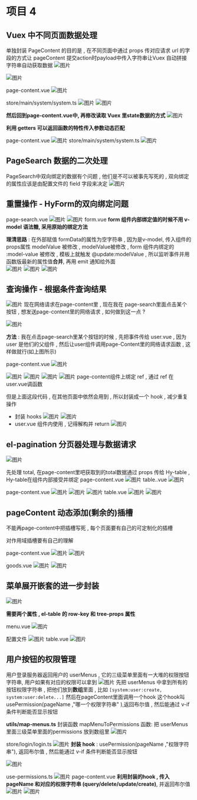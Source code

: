 # 项目 4

## Vuex 中不同页面数据处理

单独封装 PageContent 的目的是 , 在不同页面中通过 props 传对应请求 url 的字段的方式让 pageContent 提交action时payload中传入字符串让Vuex 自动拼接字符串自动获取数据
![图片](../.vuepress/public/images/vx1.png)

![图片](../.vuepress/public/images/pcx.png)

page-content.vue
![图片](../.vuepress/public/images/gaiwei.png)

store/main/system/system.ts
![图片](../.vuepress/public/images/sp1.png)
![图片](../.vuepress/public/images/sp2.png)

**然后回到page-content.vue中, 再修改读取 Vuex 里state数据的方式**
![图片](../.vuepress/public/images/du1.png)

**利用 getters 可以返回函数的特性传入参数动态匹配**

page-content.vue
![图片](../.vuepress/public/images/pg1.png)
store/main/system/system.ts
![图片](../.vuepress/public/images/vg1.png)

## PageSearch 数据的二次处理 
PageSearch中双向绑定的数据有个问题 , 他们是不可以被事先写死的 , 双向绑定的属性应该是由配置文件的 field 字段来决定 
![图片](../.vuepress/public/images/shuangxiang.png)
## 重置操作 - HyForm的双向绑定问题
page-search.vue
![图片](../.vuepress/public/images/czx1.png)
![图片](../.vuepress/public/images/czx2.png)
form.vue  **form 组件内部绑定值的时候不用 v-model 语法糖, 采用原始的绑定方法**

**理清思路** : 在外部赋值 formData的属性为空字符串 , 因为是v-model, 传入组件的props属性 modelValue 被修改 , modelValue被修改 , form 组件内绑定的 :model-value 被修改 , 模板上就触发 @update:modelValue , 所以监听事件并用函数版最新的属性值**合并**, 再用 emit 通知给外面   
![图片](../.vuepress/public/images/czx3.png)
![图片](../.vuepress/public/images/czx4.png)
![图片](../.vuepress/public/images/czx5.png)

## 查询操作 - 根据条件查询结果
![图片](../.vuepress/public/images/chaxun.png)
现在网络请求在page-content里 , 现在我在 page-search里面点击某个按钮 , 想发送page-content里的网络请求 , 如何做到这一点 ? 

![图片](../.vuepress/public/images/search1.png)

**方法** : 我在点击page-search里某个按钮的时候 , 先把事件传给 user.vue , 因为 user 是他们的父组件 , 然后让user组件调用page-Content里的网络请求函数 , 这样做就行(如上图所示)

page-content.vue 
![图片](../.vuepress/public/images/fnp1.png)

![图片](../.vuepress/public/images/chaxun1.png)
![图片](../.vuepress/public/images/chaxun2.png)
![图片](../.vuepress/public/images/chaxun3.png)
![图片](../.vuepress/public/images/chaxun4.png)
page-content组件上绑定 ref , 通过 ref 在 user.vue调函数

但是上面这段代码 , 在其他页面中依然会用到 , 所以封装成一个 hook , 减少重复操作 

* 封装 hooks 
![图片](../.vuepress/public/images/hu1.png)
![图片](../.vuepress/public/images/hu2.png)
* user.vue  组件内使用 , 记得解构并 return 
![图片](../.vuepress/public/images/hu3.png)

## el-pagination 分页器处理与数据请求

![图片](../.vuepress/public/images/pagepage.png)

先处理 total, 在page-content里吧获取到的total数据通过 props 传给 Hy-table , Hy-table在组件内部接受并绑定
page-content.vue
![图片](../.vuepress/public/images/total1.png)
table..vue
![图片](../.vuepress/public/images/total2.png)

page-content.vue
![图片](../.vuepress/public/images/fenye1.png)
![图片](../.vuepress/public/images/fenye2.png)
![图片](../.vuepress/public/images/fenye3.png)
table.vue 
![图片](../.vuepress/public/images/fenye4.png)
![图片](../.vuepress/public/images/fenye5.png)

## pageContent 动态添加(剩余的)插槽
不能再page-content中把插槽写死 , 每个页面要有自己的可定制化的插槽

对作用域插槽要有自己的理解

page-content.vue
![图片](../.vuepress/public/images/cc1.png)
![图片](../.vuepress/public/images/cc2.png)

goods.vue 
![图片](../.vuepress/public/images/cc4.png)
![图片](../.vuepress/public/images/cc3.png)

## 菜单展开嵌套的进一步封装

![图片](../.vuepress/public/images/cp5.png)

**需要两个属性 , el-table 的 row-key 和 tree-props 属性**

menu.vue 
![图片](../.vuepress/public/images/menuvue.png)

配置文件
![图片](../.vuepress/public/images/cp1.png)
table.vue 
![图片](../.vuepress/public/images/cp2.png)

## 用户按钮的权限管理 

用户登录服务器返回用户的 userMenus , 它的三级菜单里面有一大堆的权限按钮字符串, 用户如果有对应的权限可以拿到 
![图片](../.vuepress/public/images/menuii.png)
先把 userMenus 中拿到所有的按钮权限字符串 , 把他们放到**数组**里面 ,  比如 `[system:user:create, system:user:delete...]`
然后在pageContent里面调用一个hook 这个hook叫 usePermission(pageName ,"哪一个权限字符串" ),返回布尔值 , 然后能通过 v-if 条件判断能否显示按钮


**utils/map-menus.ts** 封装函数 mapMenuToPermissions 函数: 把 userMenus 里面三级菜单里面的permissions 放到数组里
![图片](../.vuepress/public/images/mmp.png)

store/login/login.ts 
![图片](../.vuepress/public/images/o1.png)
**封装 hook** :  usePermission(pageName ,"权限字符串"), 返回布尔值 , 然后能通过 v-if 条件判断能否显示按钮

![图片](../.vuepress/public/images/o2.png)

use-permissions.ts
![图片](../.vuepress/public/images/o3.png)
page-content.vue **利用封装的hook , 传入pageName 和对应的权限字符串 (query/delete/update/create)**, 并返回布尔值
![图片](../.vuepress/public/images/o4.png)
![图片](../.vuepress/public/images/o5.png)














